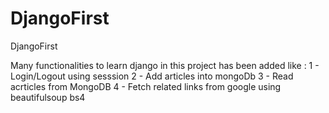 # DjangoFirst
DjangoFirst

Many functionalities to learn django in this project has been added like :
1 - Login/Logout using sesssion
2 - Add articles into mongoDb
3 - Read acrticles from MongoDB
4 - Fetch related links from google using beautifulsoup bs4
